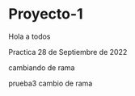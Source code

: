 # Proyecto-1

Hola a todos

Practica 28 de Septiembre de 2022

cambiando de rama 

prueba3  cambio de rama 

